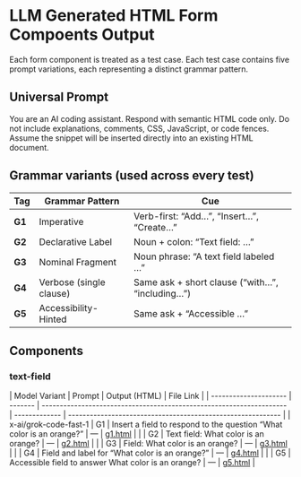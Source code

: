 # LLM Generated HTML Form Compoents Output 
Each form component is treated as a test case.
Each test case contains five prompt variations, each representing a distinct grammar pattern.

## Universal Prompt 
You are an AI coding assistant.
Respond with semantic HTML code only.
Do not include explanations, comments, CSS, JavaScript, or code fences.
Assume the snippet will be inserted directly into an existing HTML document.

## Grammar variants (used across every test)

| Tag    | Grammar Pattern         | Cue                                             |
| ------ | ----------------------- | ----------------------------------------------- |
| **G1** | Imperative              | Verb-first: “Add…”, “Insert…”, “Create…”        |
| **G2** | Declarative Label       | Noun + colon: “Text field: …”                   |
| **G3** | Nominal Fragment        | Noun phrase: “A text field labeled …”           |
| **G4** | Verbose (single clause) | Same ask + short clause (“with…”, “including…”) |
| **G5** | Accessibility-Hinted    | Same ask + “Accessible …”                       |

## Components 

### text-field

| Model                  Variant | Prompt                                                               | Output (HTML) | File Link                                                   |
| --------------------- | ------- | -------------------------------------------------------------------- | ------------- | ----------------------------------------------------------- |
| x-ai/grok-code-fast-1 | G1      | Insert a field to respond to the question “What color is an orange?” | —             | [g1.html](outputs/x-ai/grok-code-fast-1/text-field/g1.html) |
|                       | G2      | Text field: What color is an orange?                                 | —             | [g2.html](outputs/x-ai/grok-code-fast-1/text-field/g2.html) |
|                       | G3      | Field: What color is an orange?                                      | —             | [g3.html](outputs/x-ai/grok-code-fast-1/text-field/g3.html) |
|                       | G4      | Field and label for “What color is an orange?”                       | —             | [g4.html](outputs/x-ai/grok-code-fast-1/text-field/g4.html) |
|                       | G5      | Accessible field to answer What color is an orange?                  | —             | [g5.html](outputs/x-ai/grok-code-fast-1/text-field/g5.html) |
